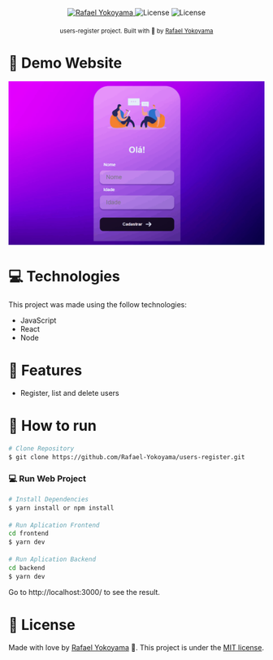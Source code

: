 



<p align="center">	
   <a href="https://www.linkedin.com/in/rafael-yokoyama/">
      <img alt="Rafael Yokoyama" src="https://img.shields.io/badge/-RafaelYokoyama-5965e0?style=flat&logo=Linkedin&logoColor=white" />
   </a>


  <img alt="License" src="https://img.shields.io/badge/users-register-5965e0">
  
  <img alt="License" src="https://img.shields.io/badge/license-MIT-5965e0">

</p>


<div align="center">
  <sub>users-register project. Built with 💜  by
    <a href="https://github.com/Rafael-Yokoyama">Rafael Yokoyama</a>       
  </sub>
</div>



# :eyes: Demo Website
 <img src="https://github.com/Rafael-Yokoyama/users-register/blob/master/frontend/src/.github/gif.gif">

# :computer: Technologies
This project was made using the follow technologies:

* JavaScript     
* React
* Node    
     

# :rocket: Features

* Register, list and delete users



# :construction_worker: How to run
```bash
# Clone Repository
$ git clone https://github.com/Rafael-Yokoyama/users-register.git
```

### 💻 Run Web Project

```bash
# Install Dependencies
$ yarn install or npm install

# Run Aplication Frontend
cd frontend
$ yarn dev

# Run Aplication Backend
cd backend 
$ yarn dev
```
Go to http://localhost:3000/ to see the result.



# :closed_book: License



Made with love by [Rafael Yokoyama](https://github.com/Rafael-Yokoyama) 🚀.
This project is under the [MIT license](./LICENSE).



